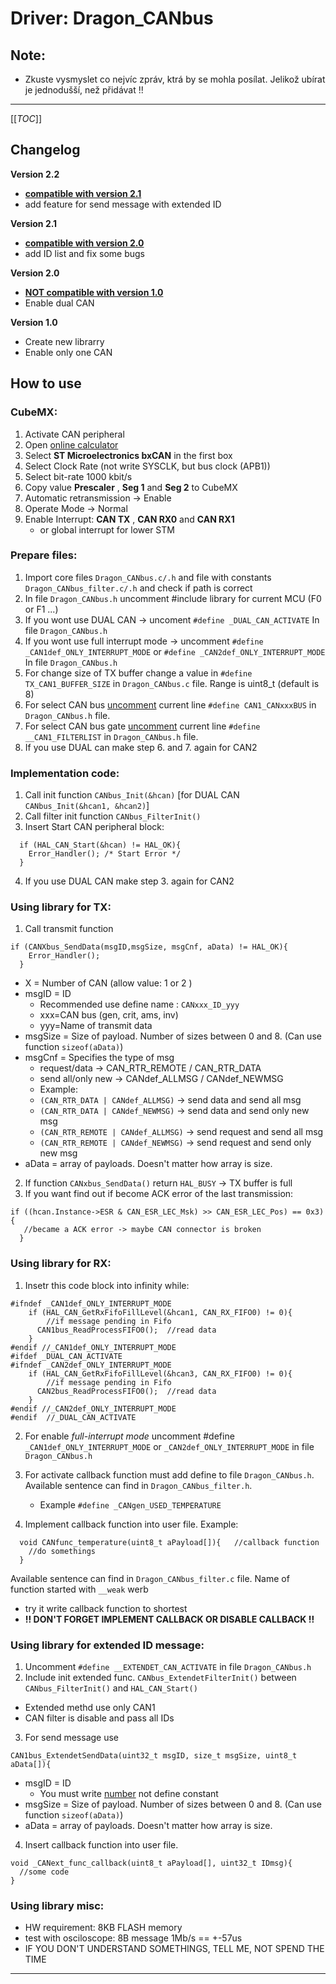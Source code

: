 
# Driver: Dragon_CANbus
## Note:
- Zkuste vysmyslet co nejvíc zpráv, ktrá by se mohla posílat. Jelikož ubírat je jednodušší, než přidávat !!


------------

[[_TOC_]]

## Changelog
**Version 2.2**
- **<ins>compatible with version 2.1</ins>**
- add feature for send message with extended ID

**Version 2.1**
- **<ins>compatible with version 2.0</ins>**
- add ID list and fix some bugs

**Version 2.0**
- **<ins>NOT compatible with version 1.0</ins>**
- Enable dual CAN

**Version 1.0**
- Create new librarry 
- Enable only one CAN

## How to use
### CubeMX:
1. Activate CAN peripheral
2. Open [online calculator](http://www.bittiming.can-wiki.info/ "online calculator")
3. Select **ST Microelectronics bxCAN** in the first box
4. Select Clock Rate (not write SYSCLK, but bus clock (APB1))
5. Select bit-rate  1000 kbit/s
6. Copy value **Prescaler** , **Seg 1** and **Seg 2** to CubeMX 
7. Automatic retransmission -> Enable
8. Operate Mode -> Normal
9. Enable Interrupt: **CAN TX** ,  **CAN RX0** and **CAN RX1**
   - or global interrupt for lower STM
 

### Prepare files:
1. Import core files `Dragon_CANbus.c/.h` and file with constants `Dragon_CANbus_filter.c/.h` and check if path is correct
2.  In file `Dragon_CANbus.h` uncomment #include library for current MCU (F0 or F1 ...) 
3. If you wont use DUAL CAN -> uncoment `#define _DUAL_CAN_ACTIVATE` In file `Dragon_CANbus.h`
4. If you wont use full interrupt mode -> uncomment `#define _CAN1def_ONLY_INTERRUPT_MODE` or `#define _CAN2def_ONLY_INTERRUPT_MODE` In file `Dragon_CANbus.h`
5. For change size of TX buffer change a value in `#define TX_CAN1_BUFFER_SIZE` in `Dragon_CANbus.c` file. Range is uint8_t (default is 8)
6. For select CAN bus <ins>uncomment</ins> current line `#define CAN1_CANxxxBUS` in `Dragon_CANbus.h` file.
7. For select CAN bus gate <ins>uncomment</ins> current line `#define __CAN1_FILTERLIST` in `Dragon_CANbus.h` file.
8. If you use DUAL can make step 6. and 7. again for CAN2

### Implementation code:
1. Call init function `CANbus_Init(&hcan)` [for DUAL CAN `CANbus_Init(&hcan1, &hcan2)`]
2. Call filter init function `CANbus_FilterInit()`
3. Insert Start CAN peripheral block: 
```
  if (HAL_CAN_Start(&hcan) != HAL_OK){  
    Error_Handler(); /* Start Error */
  }
```
4. If you use DUAL CAN make step 3. again for CAN2

### Using library for TX:
1. Call transmit function 
```
if (CANXbus_SendData(msgID,msgSize, msgCnf, aData) != HAL_OK){
    Error_Handler();
  }
```
   - X = Number of CAN (allow value: 1 or 2 )
   - msgID = ID
      - Recommended use define name : `CANxxx_ID_yyy` 
      - xxx=CAN bus (gen, crit, ams, inv) 
      - yyy=Name of transmit data
   - msgSize = Size of payload. Number of sizes between 0 and 8. (Can use function `sizeof(aData)`)
   - msgCnf = Specifies the type of msg
      - request/data -> CAN_RTR_REMOTE / CAN_RTR_DATA
      - send all/only new -> CANdef_ALLMSG / CANdef_NEWMSG
      - Example: 
      - `(CAN_RTR_DATA | CANdef_ALLMSG)`  -> send data and send all msg
      - `(CAN_RTR_DATA | CANdef_NEWMSG)`  -> send data and send only new msg
      - `(CAN_RTR_REMOTE | CANdef_ALLMSG)`  -> send request and send all msg
      - `(CAN_RTR_REMOTE | CANdef_NEWMSG)`  -> send request and send only new msg
   - aData = array of payloads. Doesn't matter how array is size.
2. If function `CANxbus_SendData()` return `HAL_BUSY` -> TX buffer is full
3. If you want find out if become ACK error of the last transmission: 
```
if ((hcan.Instance->ESR & CAN_ESR_LEC_Msk) >> CAN_ESR_LEC_Pos) == 0x3){
   //became a ACK error -> maybe CAN connector is broken
  }
```

### Using library for RX:
1. Insetr this code block into infinity while:
```
#ifndef _CAN1def_ONLY_INTERRUPT_MODE
    if (HAL_CAN_GetRxFifoFillLevel(&hcan1, CAN_RX_FIFO0) != 0){
        //if message pending in Fifo
      CAN1bus_ReadProcessFIFO0();  //read data
    }
#endif //_CAN1def_ONLY_INTERRUPT_MODE
#ifdef _DUAL_CAN_ACTIVATE    
#ifndef _CAN2def_ONLY_INTERRUPT_MODE
    if (HAL_CAN_GetRxFifoFillLevel(&hcan3, CAN_RX_FIFO0) != 0){
        //if message pending in Fifo
      CAN2bus_ReadProcessFIFO0();  //read data
    }
#endif //_CAN2def_ONLY_INTERRUPT_MODE
#endif  //_DUAL_CAN_ACTIVATE
```
2. For enable *full-interrupt mode* uncomment #define `_CAN1def_ONLY_INTERRUPT_MODE` or `_CAN2def_ONLY_INTERRUPT_MODE` in file `Dragon_CANbus.h`
3. For activate callback function must add define to file `Dragon_CANbus.h`. Available sentence can find in `Dragon_CANbus_filter.h`. 
   - Example `#define _CANgen_USED_TEMPERATURE`

 

4. Implement callback function into user file. Example:
```
  void CANfunc_temperature(uint8_t aPayload[]){   //callback function
    //do somethings
  }
``` 
Available sentence can find in `Dragon_CANbus_filter.c` file. Name of function started with `__weak` werb

- try it write callback function to shortest
- **!! DON'T FORGET IMPLEMENT CALLBACK OR DISABLE CALLBACK !!**

### Using library for extended ID message:
1. Uncomment `#define __EXTENDET_CAN_ACTIVATE` in file `Dragon_CANbus.h`
2. Include init extended func. `CANbus_ExtendetFilterInit()` between `CANbus_FilterInit()` and `HAL_CAN_Start()`
- Extended methd use only CAN1
- CAN filter is disable and pass all IDs

3. For send message use 
```
CAN1bus_ExtendetSendData(uint32_t msgID, size_t msgSize, uint8_t aData[]){
```
   - msgID = ID
      - You must write <ins>number</ins> not define constant
   - msgSize = Size of payload. Number of sizes between 0 and 8. (Can use function `sizeof(aData)`)
   - aData = array of payloads. Doesn't matter how array is size.
4. Insert callback function into user file.
```
void _CANext_func_callback(uint8_t aPayload[], uint32_t IDmsg){
  //some code
}
```

### Using library misc:
- HW requirement: 8KB FLASH memory
- test with osciloscope: 8B message  1Mb/s  == +-57us
- IF YOU DON'T UNDERSTAND SOMETHINGS, TELL ME, NOT SPEND THE TIME
------------
